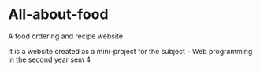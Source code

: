 # All-about-food
A food ordering and recipe website.

It is a website created as a mini-project for the subject - Web programming in the second year sem 4
